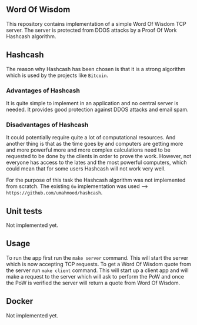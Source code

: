 ## Word Of Wisdom
This repository contains implementation of a simple Word Of Wisdom TCP server. The server is protected from 
DDOS attacks by a Proof Of Work Hashcash algorithm.

## Hashcash
The reason why Hashcash has been chosen is that it is a strong algorithm which is used by the projects like `Bitcoin`.

### Advantages of Hashcash
It is quite simple to implement in an application and no central server is needed. It provides good protection 
against DDOS attacks and email spam.

### Disadvantages of Hashcash
It could potentially require quite a lot of computational resources. And another thing is that as the time goes by and 
computers are getting more and more powerful more and more complex calculations need to be requested to be done by the 
clients in order to prove the work. However, not everyone has access to the lates and the most powerful computers, which 
could mean that for some users Hashcash will not work very well.

For the purpose of this task the Hashcash algorithm was not implemented from scratch. The existing `Go` implementation 
was used --> `https://github.com/umahmood/hashcash`.

## Unit tests
Not implemented yet.

## Usage
To run the app first run the `make server` command. This will start the server which is now accepting TCP requests.
To get a Word Of Wisdom quote from the server run `make client` command. This will start up a client app and will 
make a request to the server which will ask to perform the PoW and once the PoW is verified the server will return 
a quote from Word Of Wisdom.

## Docker
Not implemented yet.